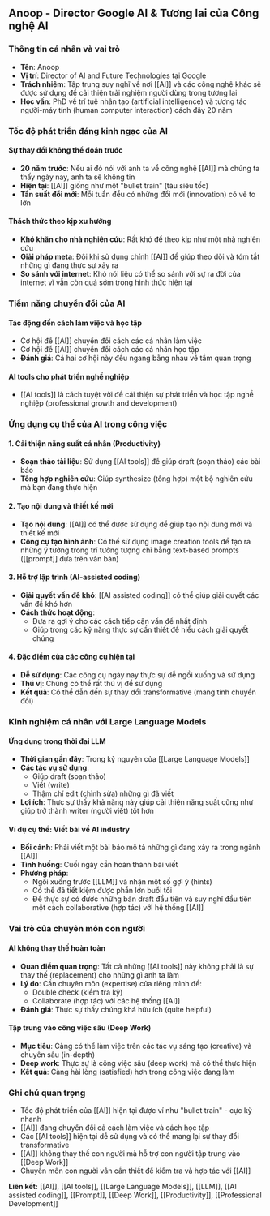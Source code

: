 ## Anoop - Director Google AI \& Tương lai của Công nghệ AI

### Thông tin cá nhân và vai trò

- **Tên**: Anoop
- **Vị trí**: Director of AI and Future Technologies tại Google
- **Trách nhiệm**: Tập trung suy nghĩ về nơi [[AI]] và các công nghệ khác sẽ được sử dụng để cải thiện trải nghiệm người dùng trong tương lai
- **Học vấn**: PhD về trí tuệ nhân tạo (artificial intelligence) và tương tác người-máy tính (human computer interaction) cách đây 20 năm


### Tốc độ phát triển đáng kinh ngạc của AI

#### Sự thay đổi không thể đoán trước

- **20 năm trước**: Nếu ai đó nói với anh ta về công nghệ [[AI]] mà chúng ta thấy ngày nay, anh ta sẽ không tin
- **Hiện tại**: [[AI]] giống như một "bullet train" (tàu siêu tốc)
- **Tần suất đổi mới**: Mỗi tuần đều có những đổi mới (innovation) có vẻ to lớn


#### Thách thức theo kịp xu hướng

- **Khó khăn cho nhà nghiên cứu**: Rất khó để theo kịp như một nhà nghiên cứu
- **Giải pháp meta**: Đôi khi sử dụng chính [[AI]] để giúp theo dõi và tóm tắt những gì đang thực sự xảy ra
- **So sánh với internet**: Khó nói liệu có thể so sánh với sự ra đời của internet vì vẫn còn quá sớm trong hình thức hiện tại


### Tiềm năng chuyển đổi của AI

#### Tác động đến cách làm việc và học tập

- Cơ hội để [[AI]] chuyển đổi cách các cá nhân làm việc
- Cơ hội để [[AI]] chuyển đổi cách các cá nhân học tập
- **Đánh giá**: Cả hai cơ hội này đều ngang bằng nhau về tầm quan trọng


#### AI tools cho phát triển nghề nghiệp

- [[AI tools]] là cách tuyệt vời để cải thiện sự phát triển và học tập nghề nghiệp (professional growth and development)


### Ứng dụng cụ thể của AI trong công việc

#### 1. Cải thiện năng suất cá nhân (Productivity)

- **Soạn thảo tài liệu**: Sử dụng [[AI tools]] để giúp draft (soạn thảo) các bài báo
- **Tổng hợp nghiên cứu**: Giúp synthesize (tổng hợp) một bộ nghiên cứu mà bạn đang thực hiện


#### 2. Tạo nội dung và thiết kế mới

- **Tạo nội dung**: [[AI]] có thể được sử dụng để giúp tạo nội dung mới và thiết kế mới
- **Công cụ tạo hình ảnh**: Có thể sử dụng image creation tools để tạo ra những ý tưởng trong trí tưởng tượng chỉ bằng text-based prompts ([[prompt]] dựa trên văn bản)


#### 3. Hỗ trợ lập trình (AI-assisted coding)

- **Giải quyết vấn đề khó**: [[AI assisted coding]] có thể giúp giải quyết các vấn đề khó hơn
- **Cách thức hoạt động**:
    - Đưa ra gợi ý cho các cách tiếp cận vấn đề nhất định
    - Giúp trong các kỹ năng thực sự cần thiết để hiểu cách giải quyết chúng


#### 4. Đặc điểm của các công cụ hiện tại

- **Dễ sử dụng**: Các công cụ ngày nay thực sự dễ ngồi xuống và sử dụng
- **Thú vị**: Chúng có thể rất thú vị để sử dụng
- **Kết quả**: Có thể dẫn đến sự thay đổi transformative (mang tính chuyển đổi)


### Kinh nghiệm cá nhân với Large Language Models

#### Ứng dụng trong thời đại LLM

- **Thời gian gần đây**: Trong kỷ nguyên của [[Large Language Models]]
- **Các tác vụ sử dụng**:
    - Giúp draft (soạn thảo)
    - Viết (write)
    - Thậm chí edit (chỉnh sửa) những gì đã viết
- **Lợi ích**: Thực sự thấy khả năng này giúp cải thiện năng suất cũng như giúp trở thành writer (người viết) tốt hơn


#### Ví dụ cụ thể: Viết bài về AI industry

- **Bối cảnh**: Phải viết một bài báo mô tả những gì đang xảy ra trong ngành [[AI]]
- **Tình huống**: Cuối ngày cần hoàn thành bài viết
- **Phương pháp**:
    - Ngồi xuống trước [[LLM]] và nhận một số gợi ý (hints)
    - Có thể đã tiết kiệm được phần lớn buổi tối
    - Để thực sự có được những bản draft đầu tiên và suy nghĩ đầu tiên một cách collaborative (hợp tác) với hệ thống [[AI]]


### Vai trò của chuyên môn con người

#### AI không thay thế hoàn toàn

- **Quan điểm quan trọng**: Tất cả những [[AI tools]] này không phải là sự thay thế (replacement) cho những gì anh ta làm
- **Lý do**: Cần chuyên môn (expertise) của riêng mình để:
    - Double check (kiểm tra kỹ)
    - Collaborate (hợp tác) với các hệ thống [[AI]]
- **Đánh giá**: Thực sự thấy chúng khá hữu ích (quite helpful)


#### Tập trung vào công việc sâu (Deep Work)

- **Mục tiêu**: Càng có thể làm việc trên các tác vụ sáng tạo (creative) và chuyên sâu (in-depth)
- **Deep work**: Thực sự là công việc sâu (deep work) mà có thể thực hiện
- **Kết quả**: Càng hài lòng (satisfied) hơn trong công việc đang làm


### Ghi chú quan trọng

- Tốc độ phát triển của [[AI]] hiện tại được ví như "bullet train" - cực kỳ nhanh
- [[AI]] đang chuyển đổi cả cách làm việc và cách học tập
- Các [[AI tools]] hiện tại dễ sử dụng và có thể mang lại sự thay đổi transformative
- [[AI]] không thay thế con người mà hỗ trợ con người tập trung vào [[Deep Work]]
- Chuyên môn con người vẫn cần thiết để kiểm tra và hợp tác với [[AI]]

**Liên kết:** [[AI]], [[AI tools]], [[Large Language Models]], [[LLM]], [[AI assisted coding]], [[Prompt]], [[Deep Work]], [[Productivity]], [[Professional Development]]

